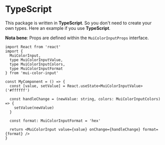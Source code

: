 # TypeScript

This package is written in **TypeScript**. So you don't need to create your own types. Here an example if you use **TypeScript**.

**Nota bene**: Props are defined within the `MuiColorInputProps` interface.

```tsx
import React from 'react'
import {
  MuiColorInput,
  type MuiColorInputValue,
  type MuiColorInputColors,
  type MuiColorInputFormat
} from 'mui-color-input'

const MyComponent = () => {
  const [value, setValue] = React.useState<MuiColorInputValue>('#ffffff')

  const handleChange = (newValue: string, colors: MuiColorInputColors) => {
    setValue(newValue)
  }

  const format: MuiColorInputFormat = 'hex'

  return <MuiColorInput value={value} onChange={handleChange} format={format} />
}
```
